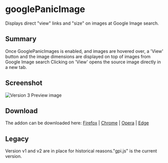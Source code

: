 # googlePanicImage
Displays direct "view" links and "size" on images at Google Image search.

## Summary
Once GooglePanicImages is enabled, and images are hovered over, a 'View' button and the image dimensions are displayed on top of images from Google Image search
Clicking on 'View' opens the source image directly in a new tab.

## Screenshot
![Version 3 Preview image](https://github.com/user-attachments/assets/0caf4c77-f0ef-4f14-accc-bb60dc8ebcd9)

## Download
The addon can be downloaded here: [Firefox](https://addons.mozilla.org/en-US/firefox/addon/googlepanicimages/) | [Chrome](https://chrome.google.com/webstore/detail/googlepanicimages/ofnokbendbpfgbomaepcomeciblhphip) | [Opera](https://addons.opera.com/en/extensions/details/googlepanicimages/) | [Edge](https://microsoftedge.microsoft.com/addons/detail/cllbfapjhkobfdechjnofjbgejdebdgn)

## Legacy
Version v1 and v2 are in place for historical reasons."gpi.js" is the current version.
